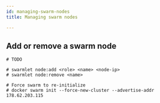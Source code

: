 ```yaml
---
id: managing-swarm-nodes
title: Managing swarm nodes

---
```


## Add or remove a swarm node
```shell
# TODO

# swarmlet node:add <role> <name> <node-ip>
# swarmlet node:remove <name>

# Force swarm to re-initialize
# docker swarm init --force-new-cluster --advertise-addr 178.62.203.115
```
